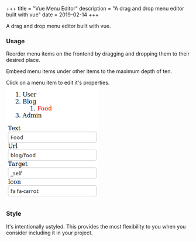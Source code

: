 +++
title = "Vue Menu Editor"
description = "A drag and drop menu editor built with vue"
date = 2019-02-14
+++

A drag and drop menu editor built with vue.
### Usage
Reorder menu items on the frontend by dragging and dropping them to their desired place.

Embeed menu items under other items to the maximum depth of ten.

Click on a menu item to edit it's properties.
![Editor clip](vue_menu_editor_unstyled.png)

### Style
It's intentionally ustyled.
This provides the most flexibility to you when you consider including it in your project.
